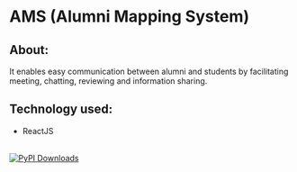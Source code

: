 # AMS (Alumni Mapping System)
## About:
It enables easy communication between alumni and students by facilitating meeting, chatting, reviewing and information sharing.

## Technology used:
- ReactJS

<br>[![PyPI Downloads](https://img.shields.io/badge/Made%20with%20%F0%9F%92%96%20by-Chirag-brightgreen?style=for-the-badge&logo=appveyor)](
https://github.com/DuanBoomer)
